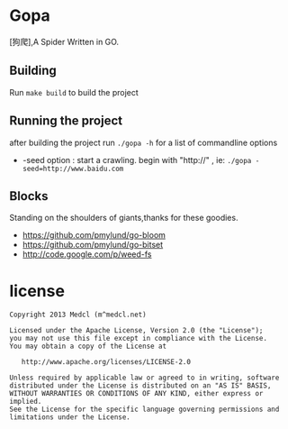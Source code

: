 # Gopa #
[狗爬],A Spider Written in GO.


## Building ##
Run `make build` to build the project

## Running the project ##

after building the project run `./gopa -h` for a list of commandline options

* -seed option : start a crawling. begin with "http://" , ie: `./gopa -seed=http://www.baidu.com`



## Blocks ##

Standing on the shoulders of giants,thanks for these goodies.

* https://github.com/pmylund/go-bloom
* https://github.com/pmylund/go-bitset
* http://code.google.com/p/weed-fs


license
=======
    Copyright 2013 Medcl (m^medcl.net)

    Licensed under the Apache License, Version 2.0 (the "License");
    you may not use this file except in compliance with the License.
    You may obtain a copy of the License at

       http://www.apache.org/licenses/LICENSE-2.0

    Unless required by applicable law or agreed to in writing, software
    distributed under the License is distributed on an "AS IS" BASIS,
    WITHOUT WARRANTIES OR CONDITIONS OF ANY KIND, either express or implied.
    See the License for the specific language governing permissions and
    limitations under the License.